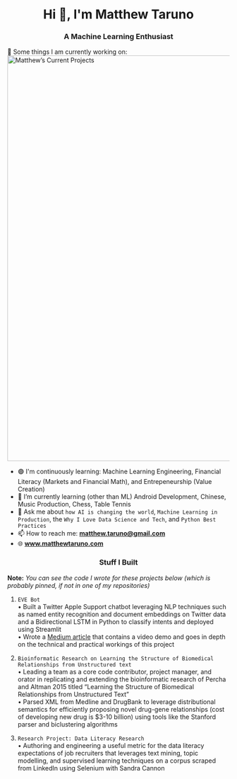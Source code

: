 <h1 align="center">Hi 👋, I'm Matthew Taruno</h1>
<h3 align="center">A Machine Learning Enthusiast </h3>

<!--
**mtaruno/mtaruno** is a ✨ _special_ ✨ repository because its `README.md` (this file) appears on your GitHub profile.
-->

🔭 Some things I am currently working on:
<img width="917" alt="Matthew’s Current Projects" src="https://user-images.githubusercontent.com/44710581/128583976-02fbbfbc-f40e-4cdc-8d51-97af1b746ece.png">

- 🟣 I'm continuously learning: Machine Learning Engineering, Financial Literacy (Markets and Financial Math), and Entrepeneurship (Value Creation)
- 🌱 I’m currently learning (other than ML) Android Development, Chinese, Music Production, Chess, Table Tennis
- 💬 Ask me about `how AI is changing the world`, `Machine Learning in Production`, the `Why I Love Data Science and Tech`, and `Python Best Practices`
- 📫 How to reach me: **matthew.taruno@gmail.com**
- 🌐 **www.matthewtaruno.com**
<!-- <h3 align="left">Tools and Frameworks:</h3> -->
<!-- <a href="https://www.tensorflow.org" target="_blank"> -->


<h3 align="center">Stuff I Built</h3>

**Note:** _You can see the code I wrote for these projects below (which is probably pinned, if not in one of my repositories)_

1. `EVE Bot`\
•	Built a Twitter Apple Support chatbot leveraging NLP techniques such as named entity recognition and document embeddings on Twitter data and a Bidirectional LSTM in Python to classify intents and deployed using Streamlit\
•	Wrote a [Medium article](https://towardsdatascience.com/complete-guide-to-building-a-chatbot-with-spacy-and-deep-learning-d18811465876) that contains a video demo and goes in depth on the technical and practical workings of this project

2. `Bioinformatic Research on Learning the Structure of Biomedical Relationships from Unstructured text`\
•	Leading a team as a core code contributor, project manager, and orator in replicating and extending the bioinformatic research of Percha and Altman 2015 titled “Learning the Structure of Biomedical Relationships from Unstructured Text”\
•	Parsed XML from Medline and DrugBank to leverage distributional semantics for efficiently proposing novel drug-gene relationships (cost of developing new drug is $3-10 billion) using tools like the Stanford parser and biclustering algorithms

3. `Research Project: Data Literacy Research`\
•	Authoring and engineering a useful metric for the data literacy expectations of job recruiters that leverages text mining, topic modelling, and supervised learning techniques on a corpus scraped from LinkedIn using Selenium with Sandra Cannon

